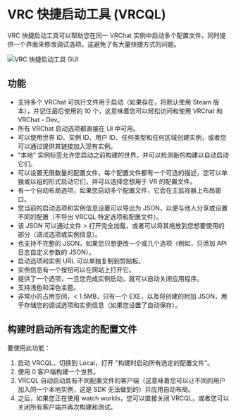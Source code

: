 # VRC 快捷启动工具 (VRCQL)

VRC 快捷启动工具可以帮助您在同一 VRChat 实例中启动多个配置文件，同时提供一个界面来修改调试选项。这避免了有大量快捷方式的问题。

![VRC 快捷启动工具 GUI](/vcc.docs.vrchat.com/images/vrc-quick-launcher.png)

## 功能
  * 支持多个 VRChat 可执行文件用于启动（如果存在，将默认使用 Steam 版本），并记住最后使用的 10 个，这意味着您可以轻松访问和使用 VRChat 和 VRChat - Dev。
  * 所有 VRChat 启动选项都直接在 UI 中可用。
  * 可以使用世界 ID、实例 ID、用户 ID、任何类型和任何区域创建实例，或者您可以通过提供其链接加入现有实例。
  * "本地" 实例标签允许您启动之前构建的世界，并可以检测新的构建以自动启动它们。
  * 可以设置无限数量的配置文件，每个配置文件都有一个可选的描述，您可以单独或以组的形式启动它们，并可以选择您想用于 VR 的配置文件。
  * 有一个自动布局选项，如果您启动多个配置文件，它会在主监视器上布局窗口。
  * 您当前的启动选项和实例信息设置可以导出为 JSON，以便与他人分享或设置不同的配置（不导出 VRCQL 特定选项和配置文件）。
  * 该 JSON 可以通过文件 > 打开完全加载，或者可以将其拖放到您想要使用的部分（调试选项或实例信息）。
  * 也支持不完整的 JSON，如果您只想更改一个或几个选项（例如，只添加 API 日志自定义参数的 JSON）。
  * 启动选项和实例 URL 可以单独复制到剪贴板。
  * 实例信息有一个按钮可以在网站上打开它。
  * 提供了一个选项，一旦您完成实例启动，就可以自动关闭应用程序。
  * 支持浅色和深色主题。
  * 非常小的占用空间，< 1.5MB，只有一个 EXE，以及将创建的附加 JSON，用于存储您的调试选项和实例信息（如果您设置了自动保存）。

## 构建时启动所有选定的配置文件

要使用此功能：
1. 启动 VRCQL，切换到 Local，打开 "构建时启动所有选定的配置文件"。
2. 使用 0 客户端构建一个世界。
3. VRCQL 自动启动具有不同配置文件的客户端（这意味着您可以让不同的用户加入同一个本地实例，这是 SDK 无法做到的）并应用自动布局。
4. 之后，如果您正在使用 watch worlds，您可以直接关闭 VRCQL，或者您可以关闭所有客户端并再次构建和测试。
